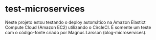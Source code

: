 # test-microservices
Neste projeto estou testando o deploy automático na Amazon Elastict Compute Cloud (Amazon EC2) utilizando o CircleCI.
É somente um teste com o código-fonte criado por Magnus Larsson (blog-microservices).
